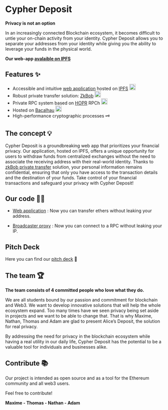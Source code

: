 
# **Cypher Deposit**

**Privacy is not an option**

In an increasingly connected Blockchain ecosystem, it becomes difficult to untie your on-chain activity from your identity. Cypher Deposit allows you to separate your addresses from your identity while giving you the ability to leverage your funds in the physical world.

**Our web-app [avalaible on IPFS](https://bafybeifumcknrwl6rb7bntfh2kdtavkwuzxjmmnepugfpvebpd67qbc4py.ipfs.dweb.link/)**


####

## **Features** ✨

- Accessible and intuitive [web application](https://github.com/Alice-s-Deposit/WebApp) hosted on [IPFS](https://ipfs.tech/) <img src="https://pbs.twimg.com/media/DqZWw97UwAA4Wxy.jpg" width="20" height="20">
- Robust private transfer solution: [ZkBob](https://www.zkbob.com/)   <img src="https://pbs.twimg.com/profile_images/1575754862817681408/GTj8Nggj_400x400.png" width="20" height="20">
- Private RPC system based on [HOPR](https://hoprnet.org/) RPCh  <img src="https://s2.coinmarketcap.com/static/img/coins/200x200/6520.png"  height="20">
- Hosted on [Bacalhau]() <img src="https://filecoin.io/uploads/bacalhau.png" width="20" height="20">
- High-performance cryptographic processes 🗝️

## **The concept** 💡
Cypher Deposit is a groundbreaking web app that prioritizes your financial privacy. Our application, hosted on IPFS, offers a unique opportunity for users to withdraw funds from centralized exchanges without the need to associate the receiving address with their real-world identity. Thanks to [zkBob private transfer](https://app.zkbob.com/) solution, your personal information remains confidential, ensuring that only you have access to the transaction details and the destination of your funds. Take control of your financial transactions and safeguard your privacy with Cypher Deposit!


## **Our code** 👨‍💻

- [Web application](https://github.com/Alice-s-Deposit/WebApp) : Now you can transfer ethers without leaking your address.

- [Broadcaster proxy](https://github.com/Alice-s-Deposit/Proxy-RPC) : Now you can connect to a RPC without leaking your IP.


## **Pitch Deck**

Here you can find our [pitch deck](https://github.com/Alice-s-Deposit/.github/blob/main/Cypher_deposit_pitch_deck.pdf)  📖

## **The team** 🏆

**The team consists of 4 committed people who love what they do.**

We are all students bound by our passion and commitment for blockchain and Web3. We want to develop innovative solutions that will help the whole ecosystem expand. Too many times have we seen privacy being set aside in projects and we want to be able to change that. That is why Maxime, Nathan, Thomas and Adam are glad to present Alice’s Deposit, the solution for real privacy.

By addressing the need for privacy in the blockchain ecosystem while having a real utility in our daily life, Cypher Deposit has the potential to be a valuable tool for individuals and businesses alike.


## **Contribute** 📚

Our project is intended as open source and as a tool for the Ethereum community and all web3 users.

Feel free to contribute!

**Maxime - Thomas - Nathan - Adam**
